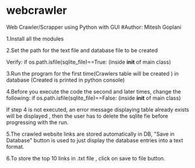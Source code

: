 # webcrawler

Web Crawler/Scrapper using Python with GUI
#Author: Mitesh Goplani

1.Install all the modules

2.Set the path for the text file and database file to be created

Verify: if os.path.isfile(sqlite_file)==True:
(inside __init__ of main class)

3.Run the program for the first time(Crawlers table will be created ) in database
(Created is printed in python console)

4.Before you execute the code the second and later times,
 change the following:
if os.path.isfile(sqlite_file)==False:
(inside __init__ of main class)

If step 4 is not executed, an error message displaying table already exists will be displayed , then the user has to delete the sqlite fie before progressing with the run.

5.The crawled website links are stored automatically in DB, "Save in Database" button is used to just display the database entries into a text format.

6.To store the top 10 links in .txt file , click on save to file button.
